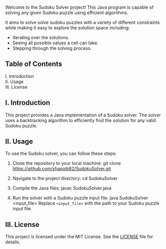 Welcome to the Sudoku Solver project! This Java program is capable of solving any given Sudoku puzzle using efficient algorithms.

It aims to solve solve sudoku puzzles with a variety of different constraints while making it easy to explore the solution space including:

- Iterating over the solutions.
- Seeing all possible values a cell can take.
- Stepping through the solving process.


## Table of Contents
I. Introduction  
II. Usage  
III. License

## I. Introduction
This project provides a Java implementation of a Sudoku solver. The solver uses a backtracking algorithm to efficiently find the solution for any valid Sudoku puzzle.

## II. Usage
To use the Sudoku solver, you can follow these steps:

1. Clone the repository to your local machine: 
   git clone https://github.com/shaquib82/SudokuSolver.git
   
2. Navigate to the project directory: 
   cd SudokuSolver

3. Compile the Java files: 
   javac SudokuSolver.java

4. Run the solver with a Sudoku puzzle input file: 
   java SudokuSolver <input_file>
   Replace `<input_file>` with the path to your Sudoku puzzle input file.

## III. License
This project is licensed under the MIT License. See the [LICENSE](LICENSE) file for details.







